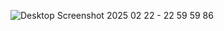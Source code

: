 
![Desktop Screenshot 2025 02 22 - 22 59 59 86](https://github.com/user-attachments/assets/f2e0508d-a2ba-475b-853a-92f5f706bfe3)
